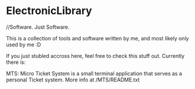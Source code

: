 # ElectronicLibrary
//Software. Just Software.

This is a collection of tools and software written by me, and most likely only used by me :D

If you just stubled accross here, feel free to check this stuff out.
Currently there is:

MTS: Micro Ticket System is a small terminal application that serves as a personal Ticket system. More info at /MTS/README.txt




